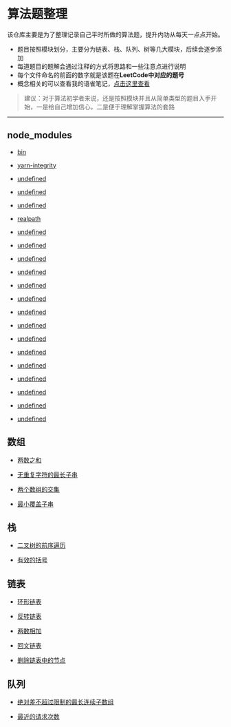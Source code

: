 # 算法题整理

该仓库主要是为了整理记录自己平时所做的算法题，提升内功从每天一点点开始。

- 题目按照模块划分，主要分为链表、栈、队列、树等几大模块，后续会逐步添加
- 每道题目的题解会通过注释的方式将思路和一些注意点进行说明
- 每个文件命名的前面的数字就是该题在**LeetCode中对应的题号**
- 概念相关的可以查看我的语雀笔记，[点击这里查看](https://www.yuque.com/callmew/blog/qdou1k)

> 建议：对于算法初学者来说，还是按照模块并且从简单类型的题目入手开始，一是给自己增加信心，二是便于理解掌握算法的套路

---

## node_modules
- [bin](/node_modules/.bin)
    
- [yarn-integrity](/node_modules/.yarn-integrity)
    
- [undefined](/node_modules/balanced-match)
    
- [undefined](/node_modules/brace-expansion)
    
- [undefined](/node_modules/concat-map)
    
- [realpath](/node_modules/fs.realpath)
    
- [undefined](/node_modules/function-bind)
    
- [undefined](/node_modules/glob)
    
- [undefined](/node_modules/has)
    
- [undefined](/node_modules/inflight)
    
- [undefined](/node_modules/inherits)
    
- [undefined](/node_modules/interpret)
    
- [undefined](/node_modules/is-core-module)
    
- [undefined](/node_modules/minimatch)
    
- [undefined](/node_modules/once)
    
- [undefined](/node_modules/path-is-absolute)
    
- [undefined](/node_modules/path-parse)
    
- [undefined](/node_modules/rechoir)
    
- [undefined](/node_modules/resolve)
    
- [undefined](/node_modules/shelljs)
    
- [undefined](/node_modules/wrappy)
    
## 数组
- [两数之和](/数组/1.两数之和.js)
    
- [无重复字符的最长子串](/数组/3.无重复字符的最长子串.js)
    
- [两个数组的交集](/数组/349.两个数组的交集.js)
    
- [最小覆盖子串](/数组/76.最小覆盖子串.js)
    
## 栈
- [二叉树的前序遍历](/栈/144.二叉树的前序遍历.js)
    
- [有效的括号](/栈/20.有效的括号.js)
    
## 链表
- [环形链表](/链表/141.环形链表.js)
    
- [反转链表](/链表/206.反转链表.js)
    
- [两数相加](/链表/22.两数相加.js)
    
- [回文链表](/链表/234.回文链表.js)
    
- [删除链表中的节点](/链表/237.删除链表中的节点.js)
    
## 队列
- [绝对差不超过限制的最长连续子数组](/队列/1438.绝对差不超过限制的最长连续子数组.js)
    
- [最近的请求次数](/队列/933.最近的请求次数.js)
    